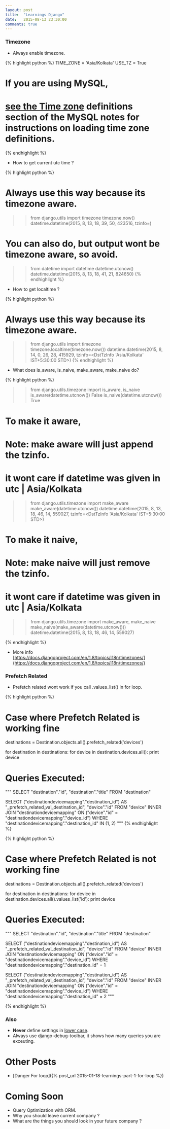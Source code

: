 ```yaml
---
layout: post
title:  "Learnings Django"
date:   2015-08-13 23:30:00
comments: true
---
```


### Timezone

* Always enable timezone.

{% highlight python %}
TIME_ZONE = 'Asia/Kolkata'
USE_TZ = True
# If you are using MySQL,
# [see the Time zone](https://docs.djangoproject.com/en/1.8/ref/databases/#mysql-time-zone-definitions) definitions section of the MySQL notes for instructions on loading time zone definitions.
{% endhighlight %}


* How to get current utc time ?

{% highlight python %}
# Always use this way because its timezone aware.
>> from django.utils import timezone
>> timezone.now()
datetime.datetime(2015, 8, 13, 18, 39, 50, 423516, tzinfo=<UTC>)

# You can also do, but output wont be timezone aware, so avoid.
>> from datetime import datetime
>> datetime.utcnow()
datetime.datetime(2015, 8, 13, 18, 41, 21, 824650)
{% endhighlight %}

* How to get localtime ?

{% highlight python %}
# Always use this way because its timezone aware.
>> from django.utils import timezone
>> timezone.localtime(timezone.now())
datetime.datetime(2015, 8, 14, 0, 26, 28, 415929, tzinfo=<DstTzInfo 'Asia/Kolkata' IST+5:30:00 STD>)
{% endhighlight %}


* What does is_aware, is_naive, make_aware, make_naive do?

{% highlight python %}
>> from django.utils.timezone import is_aware, is_naive
>> is_aware(datetime.utcnow())
False
>> is_naive(datetime.utcnow())
True

# To make it aware,
# Note: make aware will just append the tzinfo.
# it wont care if datetime was given in utc | Asia/Kolkata
>> from django.utils.timezone import make_aware
>> make_aware(datetime.utcnow())
datetime.datetime(2015, 8, 13, 18, 46, 14, 559027, tzinfo=<DstTzInfo 'Asia/Kolkata' IST+5:30:00 STD>)

# To make it naive,
# Note: make naive will just remove the tzinfo.
# it wont care if datetime was given in utc | Asia/Kolkata
>> from django.utils.timezone import make_aware, make_naive
>> make_naive(make_aware(datetime.utcnow()))
datetime.datetime(2015, 8, 13, 18, 46, 14, 559027)

{% endhighlight %}

* More info [https://docs.djangoproject.com/en/1.8/topics/i18n/timezones/](https://docs.djangoproject.com/en/1.8/topics/i18n/timezones/)



### Prefetch Related
* Prefetch related wont work if you call .values_list() in for loop.

{% highlight python %}
# Case where Prefetch Related is working fine
destinations = Destination.objects.all().prefetch_related('devices')

for destination in destinations:
     for device in destination.devices.all():
         print device


# Queries Executed:
"""
SELECT 
"destination"."id", "destination"."title" 
FROM 
"destination"

SELECT 
("destinationdevicemapping"."destination_id") AS "_prefetch_related_val_destination_id",
"device"."id"
FROM 
"device"
INNER JOIN
"destinationdevicemapping" ON ("device"."id" = "destinationdevicemapping"."device_id")
WHERE
"destinationdevicemapping"."destination_id" IN (1, 2)
"""
{% endhighlight %}

{% highlight python %}
# Case where Prefetch Related is not working fine
destinations = Destination.objects.all().prefetch_related('devices')

for destination in destinations:
     for device in destination.devices.all().values_list('id'):
         print device

# Queries Executed:
"""
SELECT 
"destination"."id", "destination"."title" 
FROM 
"destination"

SELECT 
("destinationdevicemapping"."destination_id") AS "_prefetch_related_val_destination_id",
"device"."id"
FROM 
"device"
INNER JOIN
"destinationdevicemapping" ON ("device"."id" = "destinationdevicemapping"."device_id")
WHERE
"destinationdevicemapping"."destination_id" = 1

SELECT 
("destinationdevicemapping"."destination_id") AS "_prefetch_related_val_destination_id",
"device"."id"
FROM 
"device"
INNER JOIN
"destinationdevicemapping" ON ("device"."id" = "destinationdevicemapping"."device_id")
WHERE
"destinationdevicemapping"."destination_id" = 2
"""

{% endhighlight %}

### Also
* **Never** define settings in [lower case](https://docs.djangoproject.com/en/dev/topics/settings/#creating-your-own-settings).
* Always use django-debug-toolbar, it shows how many queries you are exceuting.


# Other Posts
* [Danger For loop]({% post_url 2015-01-18-learnings-part-1-for-loop %})

# Coming Soon
* Query Optimization with ORM.
* Why you should leave current company ?
* What are the things you should look in your future company ?

